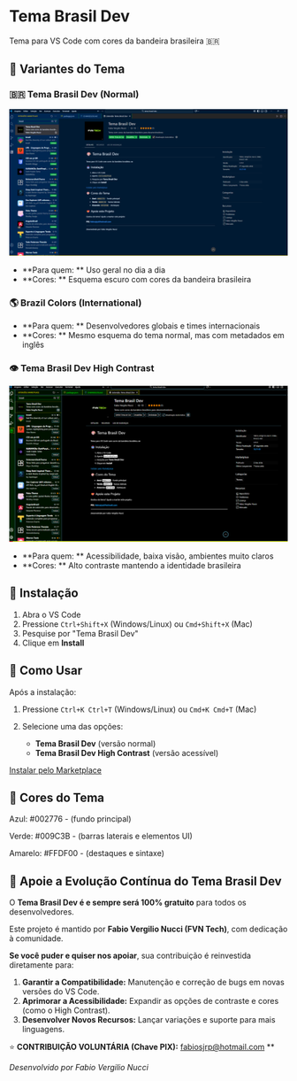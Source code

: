
# Tema Brasil Dev

Tema para VS Code com cores da bandeira brasileira 🇧🇷

## 🎨 Variantes do Tema

### 🇧🇷 Tema Brasil Dev (Normal)
![Tema Normal](screenshots/tema_brasil_dev.png)
- **Para quem:  ** Uso geral no dia a dia
- **Cores:   ** Esquema escuro com cores da bandeira brasileira

### 🌎 Brazil Colors (International)
- **Para quem:   ** Desenvolvedores globais e times internacionais
- **Cores:   ** Mesmo esquema do tema normal, mas com metadados em inglês

### 👁️ Tema Brasil Dev High Contrast
![Tema High Contrast](screenshots/tema_brasil_dev_contraste.png)
- **Para quem:   ** Acessibilidade, baixa visão, ambientes muito claros
- **Cores:   ** Alto contraste mantendo a identidade brasileira

## 🚀 Instalação

1. Abra o VS Code
2. Pressione `Ctrl+Shift+X` (Windows/Linux) ou `Cmd+Shift+X` (Mac)
3. Pesquise por "Tema Brasil Dev"
4. Clique em **Install**

## 🎯 Como Usar

Após a instalação:

1. Pressione `Ctrl+K Ctrl+T` (Windows/Linux) ou `Cmd+K Cmd+T` (Mac)
2. Selecione uma das opções:

   - **Tema Brasil Dev** (versão normal)
   - **Tema Brasil Dev High Contrast** (versão acessível)

[Instalar pelo Marketplace](https://marketplace.visualstudio.com/items?itemName=fabio-vergilio-nucci.tema-brasil-dev)


## 🎨 Cores do Tema

Azul: #002776 - (fundo principal)

Verde: #009C3B - (barras laterais e elementos UI)

Amarelo: #FFDF00 - (destaques e sintaxe)

## 💚 Apoie a Evolução Contínua do Tema Brasil Dev

O **Tema Brasil Dev é e sempre será 100% gratuito** para todos os desenvolvedores.

Este projeto é mantido por **Fabio Vergilio Nucci (FVN Tech)**, com dedicação à comunidade.

**Se você puder e quiser nos apoiar**, sua contribuição é reinvestida diretamente para:

1.  **Garantir a Compatibilidade:** Manutenção e correção de bugs em novas versões do VS Code.
2.  **Aprimorar a Acessibilidade:** Expandir as opções de contraste e cores (como o High Contrast).
3.  **Desenvolver Novos Recursos:** Lançar variações e suporte para mais linguagens.



⭐ **CONTRIBUIÇÃO VOLUNTÁRIA (Chave PIX):** fabiosjrp@hotmail.com **




*Desenvolvido por Fabio Vergilio Nucci*


